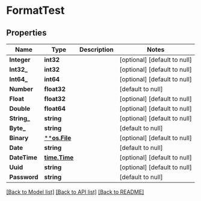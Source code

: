 # FormatTest

## Properties
Name | Type | Description | Notes
------------ | ------------- | ------------- | -------------
**Integer** | **int32** |  | [optional] [default to null]
**Int32_** | **int32** |  | [optional] [default to null]
**Int64_** | **int64** |  | [optional] [default to null]
**Number** | **float32** |  | [default to null]
**Float** | **float32** |  | [optional] [default to null]
**Double** | **float64** |  | [optional] [default to null]
**String_** | **string** |  | [optional] [default to null]
**Byte_** | **string** |  | [default to null]
**Binary** | [****os.File**](*os.File.md) |  | [optional] [default to null]
**Date** | **string** |  | [default to null]
**DateTime** | [**time.Time**](time.Time.md) |  | [optional] [default to null]
**Uuid** | **string** |  | [optional] [default to null]
**Password** | **string** |  | [default to null]

[[Back to Model list]](../README.md#documentation-for-models) [[Back to API list]](../README.md#documentation-for-api-endpoints) [[Back to README]](../README.md)


